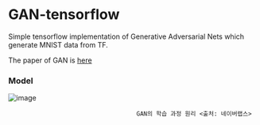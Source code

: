 # GAN-tensorflow
 
Simple tensorflow implementation of Generative Adversarial Nets which generate MNIST data from TF. 

The paper of GAN is [here](url)

### Model

![image](https://user-images.githubusercontent.com/42796324/47069839-e2c7bb80-d22a-11e8-94c7-f3f0ca5dbfed.png)
 
                                        GAN의 학습 과정 원리 <출처: 네이버랩스> 

